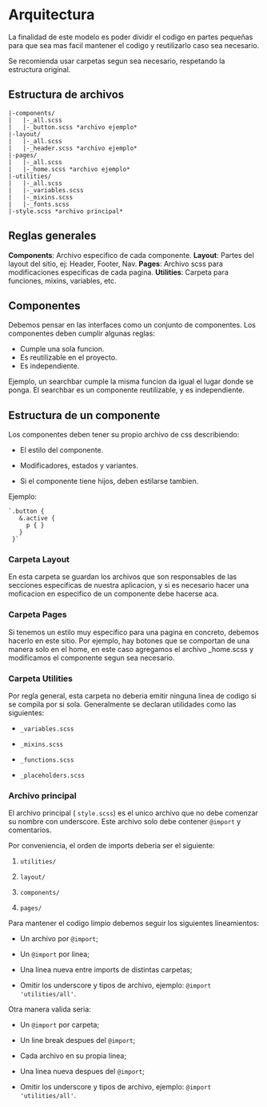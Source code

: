 
  

# Arquitectura

  

La finalidad de este modelo es poder dividir el codigo en partes pequeñas para que sea mas facil mantener el codigo y reutilizarlo caso sea necesario.

 Se recomienda usar carpetas segun sea necesario, respetando la estructura original.

## Estructura de archivos

    |-components/
    |	|-_all.scss
    |	|-_button.scss *archivo ejemplo*
    |-layout/
    |	|-_all.scss	
    |	|-_header.scss *archivo ejemplo*
    |-pages/
    |	|-_all.scss	
    |	|-_home.scss *archivo ejemplo*
    |-utilities/
    |	|-_all.scss	
    |	|-_variables.scss
    |	|-_mixins.scss
    |	|-_fonts.scss
    |-style.scss *archivo principal*
    

## Reglas generales
**Components**: Archivo especifico de cada componente.
**Layout**: Partes del layout del sitio, ej: Header, Footer, Nav.
**Pages**: Archivo scss para modificaciones especificas de cada pagina.
**Utilities**: Carpeta para funciones, mixins, variables, etc.

## Componentes
Debemos pensar en las interfaces como un conjunto de componentes. Los componentes deben cumplir algunas reglas:

 - Cumple una sola funcion.
 - Es reutilizable en el proyecto.
 - Es independiente.

Ejemplo, un searchbar cumple la misma funcion da igual el lugar donde se ponga. El searchbar es un componente reutilizable, y es independiente.

  

## Estructura de un componente
Los componentes deben tener su propio archivo de css describiendo:

* El estilo del componente.

* Modificadores, estados y variantes.

* Si el componente tiene hijos, deben estilarse tambien.

Ejemplo:
 

    `.button {    
       &.active { 
         p { }
       }
     }`    

            


### Carpeta Layout
En esta carpeta se guardan los archivos que son responsables de las secciones especificas de nuestra aplicacion, y si es necesario hacer una moficacion en especifico de un componente debe hacerse aca.

### Carpeta Pages
Si tenemos un estilo muy especifico para una pagina en concreto, debemos hacerlo en este sitio. Por ejemplo, hay botones que se comportan de una manera solo en el home, en este caso agregamos el archivo _home.scss y modificamos el componente segun sea necesario.
  

### Carpeta Utilities
Por regla general, esta carpeta no deberia emitir ninguna linea de codigo si se compila por si sola.
Generalmente se declaran utilidades como las siguientes: 
  

*  `_variables.scss`

*  `_mixins.scss`

*  `_functions.scss`

*  `_placeholders.scss`

### Archivo principal

  

El archivo principal ( `style.scss`) es el unico archivo que no debe comenzar su nombre con underscore. Este archivo solo debe contener `@import` y comentarios.

Por conveniencia, el orden de imports deberia ser el siguiente:

1.  `utilities/`

1.  `layout/`

1.  `components/`

1.  `pages/`

Para mantener el codigo limpio debemos seguir los siguientes lineamientos:

* Un archivo por `@import`;

* Un  `@import` por linea;

* Una linea nueva entre imports de distintas carpetas;

* Omitir los underscore y tipos de archivo, ejemplo: 
 `@import 'utilities/all'`.

 Otra manera valida seria:
 
* Un `@import` por carpeta;

* Un line break despues del `@import`;

* Cada archivo en su propia linea;

* Una linea nueva despues del `@import`;
* Omitir los underscore y tipos de archivo, ejemplo: 
 `@import 'utilities/all'`.

